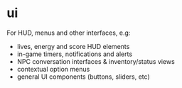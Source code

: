 # ui

For HUD, menus and other interfaces, e.g:

 - lives, energy and score HUD elements
 - in-game timers, notifications and alerts
 - NPC conversation interfaces & inventory/status views
 - contextual option menus
 - general UI components (buttons, sliders, etc)

